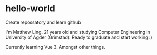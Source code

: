 # hello-world
Create repossatory and learn github

I'm Matthew Ling. 21 years old and studying Computer Engineering in University of Agder (Grimstad). Ready to graduate and start working :)

Currently learning Vue 3. Amongst other things.
